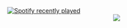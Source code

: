 
  <a href="https://open.spotify.com/user/31ycrjaqg2t25h2ncemofwt6qtjm">
    <img src="https://spotify-recently-played-readme.vercel.app/api?user=31ycrjaqg2t25h2ncemofwt6qtjm&count=5&unique=true" alt="Spotify recently played"  />
  </a>

<div align="center">
  <img src="https://visitor-badge.laobi.icu/badge?page_id=yungsnap.yungsnap&"  />
</div>

